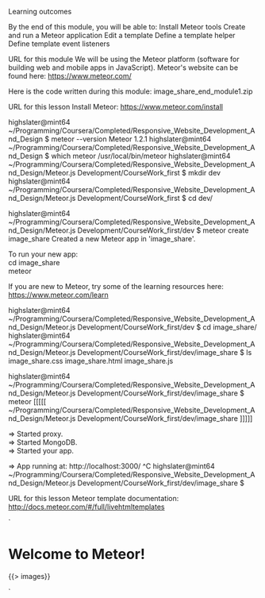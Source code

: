 Learning outcomes

By the end of this module, you will be able to:
Install Meteor tools
Create and run a Meteor application
Edit a template
Define a template helper
Define template event listeners

URL for this module
We will be using the Meteor platform (software for building web and mobile apps in JavaScript). Meteor's website can be found here: https://www.meteor.com/


Here is the code written during this module:
image_share_end_module1.zip

URL for this lesson
Install Meteor: https://www.meteor.com/install

highslater@mint64 ~/Programming/Coursera/Completed/Responsive_Website_Development_And_Design $ meteor --version
Meteor 1.2.1
highslater@mint64 ~/Programming/Coursera/Completed/Responsive_Website_Development_And_Design $ which meteor
/usr/local/bin/meteor
highslater@mint64 ~/Programming/Coursera/Completed/Responsive_Website_Development_And_Design/Meteor.js Development/CourseWork_first $ mkdir dev
highslater@mint64 ~/Programming/Coursera/Completed/Responsive_Website_Development_And_Design/Meteor.js Development/CourseWork_first $ cd dev/

highslater@mint64 ~/Programming/Coursera/Completed/Responsive_Website_Development_And_Design/Meteor.js Development/CourseWork_first/dev $ meteor create image_share
Created a new Meteor app in 'image_share'.    

To run your new app:                          
  cd image_share                              
  meteor                                      
                                              
If you are new to Meteor, try some of the learning resources here:
  https://www.meteor.com/learn                
                                     

highslater@mint64 ~/Programming/Coursera/Completed/Responsive_Website_Development_And_Design/Meteor.js Development/CourseWork_first/dev $ cd image_share/
highslater@mint64 ~/Programming/Coursera/Completed/Responsive_Website_Development_And_Design/Meteor.js Development/CourseWork_first/dev/image_share $ ls
image_share.css  image_share.html  image_share.js


highslater@mint64 ~/Programming/Coursera/Completed/Responsive_Website_Development_And_Design/Meteor.js Development/CourseWork_first/dev/image_share $ meteor
[[[[[ ~/Programming/Coursera/Completed/Responsive_Website_Development_And_Design/Meteor.js
Development/CourseWork_first/dev/image_share ]]]]]

=> Started proxy.                             
=> Started MongoDB.                           
=> Started your app.                          

=> App running at: http://localhost:3000/
^C
highslater@mint64 ~/Programming/Coursera/Completed/Responsive_Website_Development_And_Design/Meteor.js Development/CourseWork_first/dev/image_share $ 
 
URL for this lesson
Meteor template documentation: http://docs.meteor.com/#/full/livehtmltemplates   

`<head>
  <title>image_share</title>
</head>

<body>
  <h1>Welcome to Meteor!</h1>

  {{> images}}
</body>

<template name="images">
  <img src="laptops.jpg" alt="lots of laptop screens"/>
</template>  `                             